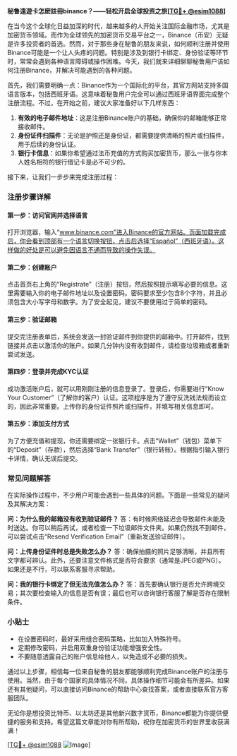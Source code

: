 **秘鲁遠遊卡怎麽註冊binance？——轻松开启全球投资之旅[[TG💪+ @esim1088](https://t.me/s/esim1088)]**

在当今这个全球化日益加深的时代，越来越多的人开始关注国际金融市场，尤其是加密货币领域。而作为全球领先的加密货币交易平台之一，Binance（币安）无疑是许多投资者的首选。然而，对于那些身在秘鲁的朋友来说，如何顺利注册并使用Binance可能是一个让人头疼的问题。特别是涉及到银行卡绑定、身份验证等环节时，常常会遇到各种语言障碍或操作困难。今天，我们就来详细聊聊秘鲁用户该如何注册Binance，并解决可能遇到的各种问题。

首先，我们需要明确一点：Binance作为一个国际化的平台，其官方网站支持多国语言版本，包括西班牙语。这意味着秘鲁用户完全可以通过西班牙语界面完成整个注册流程。不过，在开始之前，建议大家准备好以下几样东西：

1. **有效的电子邮件地址**：这是注册Binance账户的基础，确保你的邮箱能够正常接收邮件。
2. **身份证件扫描件**：无论是护照还是身份证，都需要提供清晰的照片或扫描件，用于后续的身份认证。
3. **银行卡信息**：如果你希望通过法币充值的方式购买加密货币，那么一张与你本人姓名相符的银行借记卡是必不可少的。

接下来，让我们一步步来完成注册过程：

### 注册步骤详解

#### 第一步：访问官网并选择语言
打开浏览器，输入“www.binance.com”进入Binance的官方网站。页面加载完成后，你会看到顶部有一个语言切换按钮，点击后选择“Español”（西班牙语）。这样做的好处是可以避免因语言不通而导致的操作失误。

#### 第二步：创建账户
点击首页右上角的“Regístrate”（注册）按钮，然后按照提示填写必要的信息。这里需要输入你的电子邮件地址以及设置密码。密码要求至少包含8个字符，并且必须包含大小写字母和数字。为了安全起见，建议不要使用过于简单的密码。

#### 第三步：验证邮箱
提交完注册表单后，系统会发送一封验证邮件到你提供的邮箱中。打开邮件，找到链接并点击以激活你的账户。如果几分钟内没有收到邮件，请检查垃圾箱或者重新尝试发送。

#### 第四步：登录并完成KYC认证
成功激活账户后，就可以用刚刚注册的信息登录了。登录后，你需要进行“Know Your Customer”（了解你的客户）认证。这项程序是为了遵守反洗钱法规而设立的，因此非常重要。上传你的身份证件照片或扫描件，并填写相关信息即可。

#### 第五步：添加支付方式
为了方便充值和提现，你还需要绑定一张银行卡。点击“Wallet”（钱包）菜单下的“Deposit”（存款），然后选择“Bank Transfer”（银行转账）。根据指引输入银行卡详情，确认无误后提交。

### 常见问题解答

在实际操作过程中，不少用户可能会遇到一些具体的问题。下面是一些常见的疑问及其解决方案：

**问：为什么我的邮箱没有收到验证邮件？**
答：有时候网络延迟会导致邮件未能及时送达。你可以稍后再试，或者检查一下垃圾邮件文件夹。如果仍然找不到邮件，可以尝试点击“Resend Verification Email”（重新发送验证邮件）。

**问：上传身份证件时总是失败怎么办？**
答：确保拍摄的照片足够清晰，并且所有文字都可辨认。此外，还要注意文件格式是否符合要求（通常是JPEG或PNG）。如果还是不行，可以联系客服寻求帮助。

**问：我的银行卡绑定了但无法充值怎么办？**
答：首先要确认银行是否允许跨境交易；其次要检查输入的信息是否有误；最后也可以咨询银行客服了解是否存在限制条件。

### 小贴士
- 在设置密码时，最好采用组合密码策略，比如加入特殊符号。
- 定期修改密码，并启用双重身份验证功能增强安全性。
- 不要随意透露自己的账户信息给他人，以免造成不必要的损失。

通过以上步骤，相信每一位来自秘鲁的朋友都能够顺利完成Binance账户的注册与使用。当然，由于每个国家的具体情况不同，具体操作细节可能会有所差异。如果还有其他疑问，可以直接访问Binance的帮助中心查找答案，或者直接联系官方客服团队。

无论你是想投资比特币、以太坊还是其他新兴数字货币，Binance都能为你提供便捷的服务和支持。希望这篇文章能对你有所帮助，祝你在加密货币的世界里收获满满！

[[TG💪+ @esim1088](https://t.me/s/esim1088) ![Image](https://i.postimg.cc/4NQfJmqS/Snipaste-2025-05-13-00-14-12.png)]